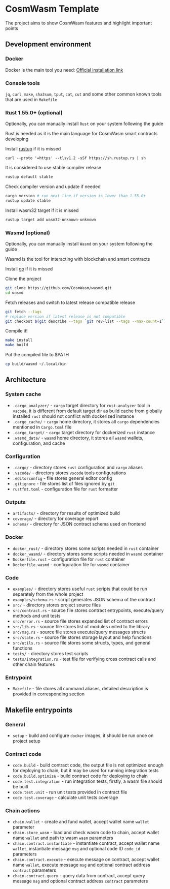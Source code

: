 # CosmWasm Template
The project aims to show CosmWasm features and highlight important points


## Development environment
### Docker
Docker is the main tool you need:
[Official installation link](https://docs.docker.com/engine/install)

### Console tools
`jq`, `curl`, `make`, `sha3sum`, `tput`, `cat`, `cut` and some other common known tools that are used in `Makefile` 

### Rust 1.55.0+ (optional)
Optionally, you can manually install `Rust` on your system following the guide

Rust is needed as it is the main language for CosmWasm smart contracts developing

Install [rustup](https://rustup.rs/) if it is missed
```
curl --proto '=https' --tlsv1.2 -sSf https://sh.rustup.rs | sh
```

It is considered to use stable compiler release
```bash
rustup default stable
```

Check compiler version and update if needed
```bash
cargo version # run next line if version is lower than 1.55.0+
rustup update stable
```

Install wasm32 target if it is missed
```bash
rustup target add wasm32-unknown-unknown
```

### Wasmd (optional)
Optionally, you can manually install `Wasmd` on your system following the guide

Wasmd is the tool for interacting with blockchain and smart contracts

Install [go](https://go.dev/doc/install) if it is missed

Clone the project
```bash
git clone https://github.com/CosmWasm/wasmd.git
cd wasmd
```

Fetch releases and switch to latest release compatible release
```bash
git fetch --tags
# replace version if latest release is not compatible 
git checkout $(git describe --tags `git rev-list --tags --max-count=1`)
```

Compile it!
```bash
make install
make build
```

Put the compiled file to $PATH
```bash
cp build/wasmd ~/.local/bin
```

## Architecture
### System cache
- `.cargo_analyzer/` - `cargo` target directory for `rust-analyzer` tool in `vscode`, it is different from default target dir as build cache from globally installed `rust` should not conflict with dockerized instance
- `.cargo_cache/` - `cargo` home directory, it stores all `cargo` dependencies mentioned in `Cargo.toml` file
- `.cargo_target/` - `cargo` target directory for dockerized `rust` instance
- `.wasmd_data/` - `wasmd` home directory, it stores all `wasmd` wallets, configuration, and cache

### Configuration
- `.cargo/` - directory stores `rust` configuration and `cargo` aliases
- `.vscode/` - directory stores `vscode` tools configurations
- `.editorconfig` - file stores general editor config
- `.gitignore` - file stores list of files ignored by `git`
- `rustfmt.toml` - configuration file for `rust` formatter

### Outputs
- `artifacts/` - directory for results of optimized build
- `coverage/` - directory for coverage report
- `schema/` - directory for JSON contract schema used on frontend

### Docker
- `docker_rust/` - directory stores some scripts needed in `rust` container
- `docker_wasmd/` - directory stores some scripts needed in `wasmd` container
- `Dockerfile.rust` - configuration file for `rust` container
- `Dockerfile.wasmd` - configuration file for `wasmd` container

### Code
- `examples/` - directory stores useful `rust` scripts that could be run separately from the whole project
- `examples/schema.rs` - script generates JSON schema of the contract
- `src/` - directory stores project source files
- `src/contract.rs` - source file stores contract entrypoints, execute/query methods and unit tests
- `src/error.rs` - source file stores expanded list of contract errors
- `src/lib.rs` - source file stores list of modules united to the library
- `src/msg.rs` - source file stores execute/query messages structs
- `src/state.rs` - source file stores storage layout and help functions
- `src/utils.rs` - source file stores some structs, types, and general functions
- `tests/` - directory stores test scripts
- `tests/integration.rs` - test file for verifying cross contract calls and other chain features

### Entrypoint
- `Makefile` - file stores all command aliases, detailed description is provided in corresponding section


## Makefile entrypoints
### General
- `setup` - build and configure `docker` images, it should be run once on project setup

### Contract code
- `code.build` - build contract code, the output file is not optimized enough for deploying to chain, but it may be used for running integration tests
- `code.build.optimize` - build contract code for deploying to chain
- `code.test.integration` - run integration tests, firstly, a wasm file should be built
- `code.test.unit` - run unit tests provided in contract file
- `code.test.coverage` - calculate unit tests coverage

### Chain actions
- `chain.wallet` - create and fund wallet, accept wallet name `wallet` parameter
- `chain.store_wasm` - load and check wasm code to chain, accept wallet name `wallet` and path to wasm `wasm` parameters
- `chain.contract.instantiate` - instantiate contract, accept wallet name `wallet`, instantiate message `msg` and optional code ID `code_id` parameters
- `chain.contract.execute` - execute message on contract, accept wallet name `wallet`, execute message `msg` and optional contract address `contract` parameters
- `chain.contract.query` - query data from contract, accept query message `msg` and optional contract address `contract` parameters
